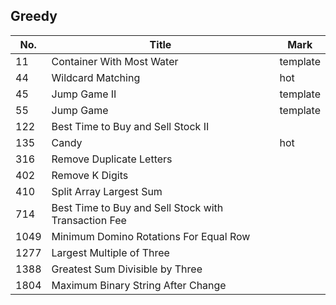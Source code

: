 ## Greedy
| No.  | Title                                                       | Mark |
|------|-------------------------------------------------------------|------|
| 11   | Container With Most Water                            | template |
| 44   | Wildcard Matching                                    | hot      |
| 45   | Jump Game II                                         | template |
| 55   | Jump Game                                            | template |
| 122  | Best Time to Buy and Sell Stock II                   |          |
| 135  | Candy                                                | hot      |
| 316  | Remove Duplicate Letters                             |          |
| 402  | Remove K Digits                                      |          |
| 410  | Split Array Largest Sum                              |          |
| 714  | Best Time to Buy and Sell Stock with Transaction Fee |          |
| 1049 | Minimum Domino Rotations For Equal Row               |          |
| 1277 | Largest Multiple of Three                            |          |
| 1388 | Greatest Sum Divisible by Three                      |          |
| 1804 | Maximum Binary String After Change                   |          |
